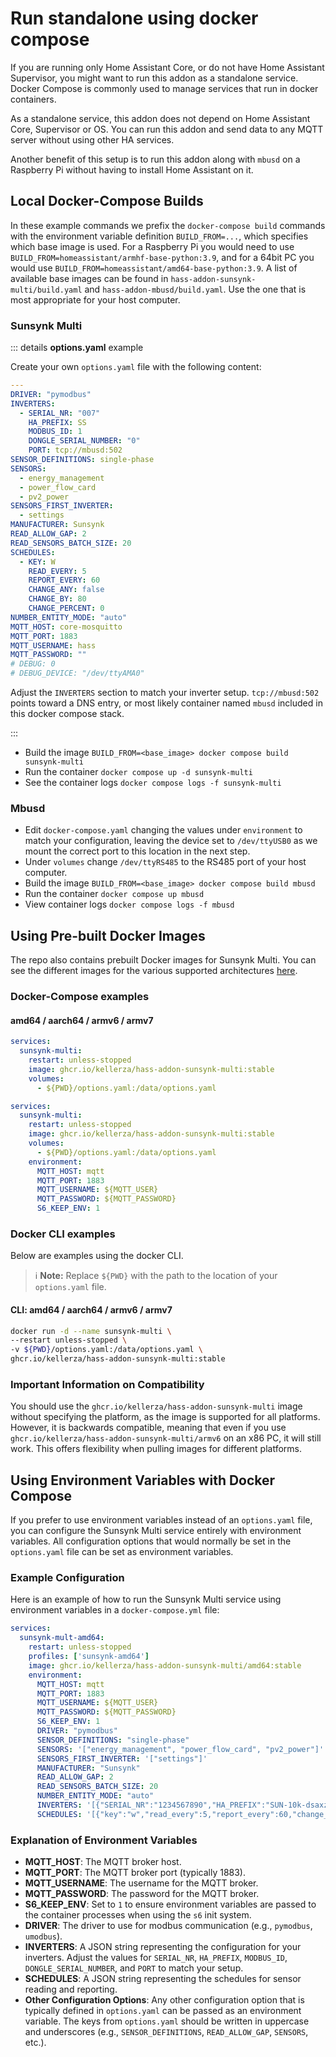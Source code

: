 # Run standalone using docker compose

If you are running only Home Assistant Core, or do not have Home Assistant Supervisor,
you might want to run this addon as a standalone service.
Docker Compose is commonly used to manage services that run in docker containers.

As a standalone service, this addon does not depend on Home Assistant Core, Supervisor or OS.
You can run this addon and send data to any MQTT server without using other HA services.

Another benefit of this setup is to run this addon along with `mbusd` on a
Raspberry Pi without having to install Home Assistant on it.

## Local Docker-Compose Builds

In these example commands we prefix the `docker-compose build` commands with the
environment variable definition `BUILD_FROM=...`,
which specifies which base image is used. For a Raspberry Pi you would need to
use `BUILD_FROM=homeassistant/armhf-base-python:3.9`, and for a 64bit PC you
would use `BUILD_FROM=homeassistant/amd64-base-python:3.9`.
A list of available base images can be found in
`hass-addon-sunsynk-multi/build.yaml` and `hass-addon-mbusd/build.yaml`.
Use the one that is most appropriate for your host computer.

### Sunsynk Multi

::: details **options.yaml** example

Create your own `options.yaml` file with the following content:

```yaml
---
DRIVER: "pymodbus"
INVERTERS:
  - SERIAL_NR: "007"
    HA_PREFIX: SS
    MODBUS_ID: 1
    DONGLE_SERIAL_NUMBER: "0"
    PORT: tcp://mbusd:502
SENSOR_DEFINITIONS: single-phase
SENSORS:
  - energy_management
  - power_flow_card
  - pv2_power
SENSORS_FIRST_INVERTER:
  - settings
MANUFACTURER: Sunsynk
READ_ALLOW_GAP: 2
READ_SENSORS_BATCH_SIZE: 20
SCHEDULES:
  - KEY: W
    READ_EVERY: 5
    REPORT_EVERY: 60
    CHANGE_ANY: false
    CHANGE_BY: 80
    CHANGE_PERCENT: 0
NUMBER_ENTITY_MODE: "auto"
MQTT_HOST: core-mosquitto
MQTT_PORT: 1883
MQTT_USERNAME: hass
MQTT_PASSWORD: ""
# DEBUG: 0
# DEBUG_DEVICE: "/dev/ttyAMA0"
```

Adjust the `INVERTERS` section to match your inverter setup. `tcp://mbusd:502` points toward a DNS entry, or most likely container named `mbusd` included in this docker compose stack.

:::

* Build the image `BUILD_FROM=<base_image> docker compose build sunsynk-multi`
* Run the container `docker compose up -d sunsynk-multi`
* See the container logs `docker compose logs -f sunsynk-multi`

### Mbusd

* Edit `docker-compose.yaml` changing the values under `environment` to match your configuration, leaving the device set to `/dev/ttyUSB0` as we mount the correct port to this location in the next step.
* Under `volumes` change `/dev/ttyRS485` to the RS485 port of your host computer.
* Build the image `BUILD_FROM=<base_image> docker compose build mbusd`
* Run the container `docker compose up mbusd`
* View container logs `docker compose logs -f mbusd`

## Using Pre-built Docker Images

The repo also contains prebuilt Docker images for Sunsynk Multi. You can see the different images for the various supported architectures [here](https://github.com/kellerza?tab=packages&repo_name=sunsynk).

### Docker-Compose examples

#### amd64 / aarch64 / armv6 / armv7

```yaml
services:
  sunsynk-multi:
    restart: unless-stopped
    image: ghcr.io/kellerza/hass-addon-sunsynk-multi:stable
    volumes:
      - ${PWD}/options.yaml:/data/options.yaml
```

```yaml
services:
  sunsynk-multi:
    restart: unless-stopped
    image: ghcr.io/kellerza/hass-addon-sunsynk-multi:stable
    volumes:
      - ${PWD}/options.yaml:/data/options.yaml
    environment:
      MQTT_HOST: mqtt
      MQTT_PORT: 1883
      MQTT_USERNAME: ${MQTT_USER}
      MQTT_PASSWORD: ${MQTT_PASSWORD}
      S6_KEEP_ENV: 1
```

### Docker CLI examples

Below are examples using the docker CLI.

> ℹ️ **Note:** Replace `${PWD}` with the path to the location of your `options.yaml` file.

#### CLI: amd64 / aarch64 / armv6 / armv7

```bash
docker run -d --name sunsynk-multi \
--restart unless-stopped \
-v ${PWD}/options.yaml:/data/options.yaml \
ghcr.io/kellerza/hass-addon-sunsynk-multi:stable
```

### Important Information on Compatibility

You should use the `ghcr.io/kellerza/hass-addon-sunsynk-multi` image without specifying the platform, as the image is supported for all platforms. However, it is backwards compatible, meaning that even if you use `ghcr.io/kellerza/hass-addon-sunsynk-multi/armv6` on an x86 PC, it will still work. This offers flexibility when pulling images for different platforms.


## Using Environment Variables with Docker Compose

If you prefer to use environment variables instead of an `options.yaml` file, you can configure the Sunsynk Multi service entirely with environment variables. All configuration options that would normally be set in the `options.yaml` file can be set as environment variables.

### Example Configuration

Here is an example of how to run the Sunsynk Multi service using environment variables in a `docker-compose.yml` file:

```yaml
services:
  sunsynk-mult-amd64:
    restart: unless-stopped
    profiles: ['sunsynk-amd64']
    image: ghcr.io/kellerza/hass-addon-sunsynk-multi/amd64:stable
    environment:
      MQTT_HOST: mqtt
      MQTT_PORT: 1883
      MQTT_USERNAME: ${MQTT_USER}
      MQTT_PASSWORD: ${MQTT_PASSWORD}
      S6_KEEP_ENV: 1
      DRIVER: "pymodbus"
      SENSOR_DEFINITIONS: "single-phase"
      SENSORS: '["energy_management", "power_flow_card", "pv2_power"]'
      SENSORS_FIRST_INVERTER: '["settings"]'
      MANUFACTURER: "Sunsynk"
      READ_ALLOW_GAP: 2
      READ_SENSORS_BATCH_SIZE: 20
      NUMBER_ENTITY_MODE: "auto"
      INVERTERS: '[{"SERIAL_NR":"1234567890","HA_PREFIX":"SUN-10k-dsaxz","MODBUS_ID":1,"DONGLE_SERIAL_NUMBER":"1234567890","PORT":"tcp://192.168.1.123:8899"}]'
      SCHEDULES: '[{"key":"w","read_every":5,"report_every":60,"change_by":80,"change_percent":0,"change_any":0}]'
```

### Explanation of Environment Variables

- **MQTT_HOST**: The MQTT broker host.
- **MQTT_PORT**: The MQTT broker port (typically 1883).
- **MQTT_USERNAME**: The username for the MQTT broker.
- **MQTT_PASSWORD**: The password for the MQTT broker.
- **S6_KEEP_ENV**: Set to `1` to ensure environment variables are passed to the container processes when using the `s6` init system.
- **DRIVER**: The driver to use for modbus communication (e.g., `pymodbus`, `umodbus`).
- **INVERTERS**: A JSON string representing the configuration for your inverters. Adjust the values for `SERIAL_NR`, `HA_PREFIX`, `MODBUS_ID`, `DONGLE_SERIAL_NUMBER`, and `PORT` to match your setup.
- **SCHEDULES**: A JSON string representing the schedules for sensor reading and reporting.
- **Other Configuration Options**: Any other configuration option that is typically defined in `options.yaml` can be passed as an environment variable. The keys from `options.yaml` should be written in uppercase and underscores (e.g., `SENSOR_DEFINITIONS`, `READ_ALLOW_GAP`, `SENSORS`, etc.).
